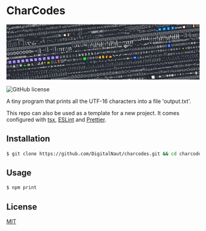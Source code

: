 # CharCodes

![Preview](preview.jpg)

![GitHub license](https://img.shields.io/github/license/DigitalNaut/charcodes)

A tiny program that prints all the UTF-16 characters into a file 'output.txt'.

This repo can also be used as a template for a new project. It comes configured with [tsx](https://github.com/esbuild-kit/tsx), [ESLint](https://eslint.org/) and [Prettier](https://prettier.io/).

## Installation

```bash
$ git clone https://github.com/DigitalNaut/charcodes.git && cd charcodes && npm i
```

## Usage

```bash
$ npm print
```

## License

[MIT](LICENSE)
